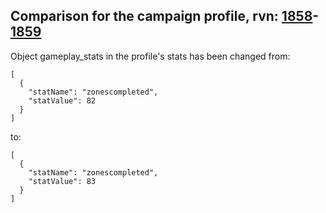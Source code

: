 ## Comparison for the campaign profile, rvn: [1858](https://github.com/PRO100KatYT/FortniteProfileRevisions/tree/main/profiles/campaign/1858%20campaign.json)-[1859](https://github.com/PRO100KatYT/FortniteProfileRevisions/tree/main/profiles/campaign/1859%20campaign.json)

Object gameplay_stats in the profile's stats has been changed from:

```
[
  {
    "statName": "zonescompleted",
    "statValue": 82
  }
]
```

to:

```
[
  {
    "statName": "zonescompleted",
    "statValue": 83
  }
]
```

<br><br>
